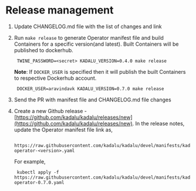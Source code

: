 # Release management

1. Update CHANGELOG.md file with the list of changes and link
2. Run `make release` to generate Operator manifest file and build
   Containers for a specific version(and latest). Built Containers
   will be published to dockerhub.

        TWINE_PASSWORD=<secret> KADALU_VERSION=0.4.0 make release

   **Note**: If `DOCKER_USER` is specified then it will publish the built
   Containers to respective Dockerhub account.

        DOCKER_USER=aravindavk KADALU_VERSION=0.7.0 make release

3. Send the PR with manifest file and CHANGELOG.md file changes
4. Create a new Github release - [https://github.com/kadalu/kadalu/releases/new](https://github.com/kadalu/kadalu/releases/new). In the
   release notes, update the Operator manifest file link as,

        https://raw.githubusercontent.com/kadalu/kadalu/devel/manifests/kadalu-operator-<version>.yaml

   For example,

        kubectl apply -f https://raw.githubusercontent.com/kadalu/kadalu/devel/manifests/kadalu-operator-0.7.0.yaml
